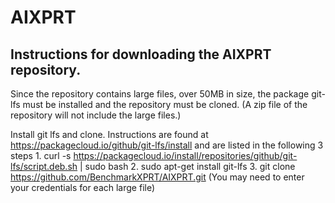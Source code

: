 # AIXPRT

## Instructions for downloading the AIXPRT repository. 

Since the repository contains large files, over 50MB in size, the package git-lfs must be installed and the repository must be cloned. (A zip file of the repository will not include the large files.)  

Install git lfs and clone.
Instructions are found at https://packagecloud.io/github/git-lfs/install and are listed in the following 3 steps
    1.	curl -s https://packagecloud.io/install/repositories/github/git-lfs/script.deb.sh | sudo bash
    2.	sudo apt-get install git-lfs
    3. git clone https://github.com/BenchmarkXPRT/AIXPRT.git (You may need to enter your credentials for each large file)

